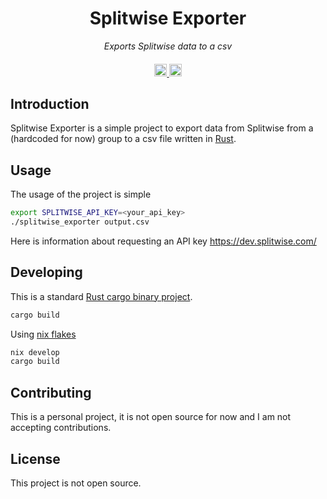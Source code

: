<h1 align="center">
    Splitwise Exporter
</h1>

<p align="center">
    <i align="center">Exports Splitwise data to a csv</i>
</p>

<h4 align="center">
    <a href="https://github.com/mparusinski/splitwise_exporter/actions/workflows/ci.yml">
        <img src="https://img.shields.io/github/actions/workflow/status/mparusinski/splitwise_exporter/ci.yml?branch=main&label=pipeline&style=flat-square" alt="continuous integration" style="height: 20px;">
    </a>
    <a href="https://github.com/mparusinski/splitwise_exporter/graphs/contributors">
        <img src="https://img.shields.io/github/contributors-anon/mparusinski/splitwise_exporter?color=yellow&style=flat-square" alt="contributors" style="height: 20px;">
    </a>
</h4>

## Introduction

Splitwise Exporter is a simple project to export data from Splitwise from a (hardcoded for now) group to a csv file written in [Rust](https://doc.rust-lang.org/stable/reference/).

## Usage

The usage of the project is simple

```bash
export SPLITWISE_API_KEY=<your_api_key>
./splitwise_exporter output.csv
```

Here is information about requesting an API key https://dev.splitwise.com/

## Developing

This is a standard [Rust cargo binary project](https://doc.rust-lang.org/book/ch01-03-hello-cargo.html).


```bash
cargo build
```

Using [nix flakes](https://nixos.wiki/wiki/Flakes)

```bash
nix develop
cargo build
```

## Contributing

This is a personal project, it is not open source for now and I am not accepting contributions.

## License

This project is not open source.
